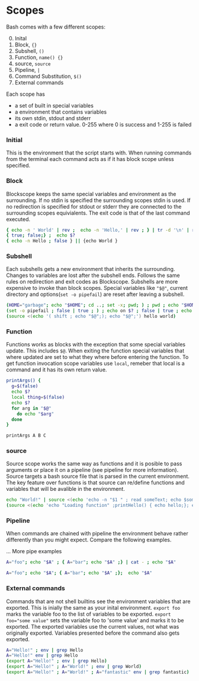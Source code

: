 # Scopes



Bash comes with a few different scopes:

0. Inital
1. Block,  `{}`
2. Subshell, `()`
3. Function, `name() {}`
4. source, `source`
5. Pipeline, `|`
7. Command Substitution, `$()`
6. External commands

Each scope has
* a set of built in special variables
* a environment that contains variables
* its own stdin, stdout and stderr
* a exit code or return value. 0-255 where 0 is success and 1-255 is failed

### Initial
This is the environment that the script starts with.
When running commands from the terminal each command acts as if it has block scope unless specified.

### Block
Blockscope keeps the same special variables and environment as the surrounding.
If no stdin is specified the surrounding scopes stdin is used.
If no redirection is specified for stdout or stderr they are connected to the surrounding scopes equivialents.
The exit code is that of the last command executed.

```bash
{ echo -n ' World' | rev ;  echo -n 'Hello,' | rev ; } | tr -d '\n' | rev
{ true; false;} ;  echo $?
{ echo -n Hello ; false } || {echo World }
```

### Subshell
Each subshells gets a new environment that inherits the surrounding. Changes to variables are lost after the subshell ends.
Follows the same rules on redirection and exit codes as Blockscope.
Subshells are more expensive to invoke than block scopes.
Special variables like `"$@"`, current directory and options(`set -o pipefail`) are reset after leaving a subshell.
```bash
(HOME="garbage"; echo "$HOME"; cd ..; set -x; pwd; ) ; pwd ; echo "$HOME"
(set -o pipefail ; false | true ; ) ; echo on $? ; false | true ; echo off $?
(source <(echo '( shift ; echo "$@";); echo "$@";') hello world)
```

### Function
Functions works as blocks with the exception that some special variables update.
This includes `$@`.
When exiting the function special variables that where updated are set to what they where before entering the function.
To get function invocation scope variables use `local`, remeber that local is a command and it has its own return value.
```bash
printArgs() {
  g=$(false)
  echo $?
  local thing=$(false)
  echo $?
  for arg in "$@"
    do echo "$arg"
  done
}

printArgs A B C

```
### source
Source scope works the same way as functions and it is posible to pass arguments or place it on a pipeline (see pipeline for more information).
Source targets a bash source file that is parsed in the current environment.
The key feature over functions is that source can re/define functions and variables that will be avalible in the environment.
```bash
echo "World!" | source <(echo 'echo -n "$1 " ; read someText; echo $someText') "Hello"
(source <(echo 'echo "Loading function" ;printHello() { echo hello;}; echo "loaded function"') ; printHello ;)

```

### Pipeline
When commands are chained with pipeline the environment behave rather differently than you might expect.
Compare the following examples.

... More pipe examples
```bash
A="foo"; echo "$A" ; { A="bar"; echo "$A" ;} | cat - ; echo "$A"
```
```bash
A="foo"; echo "$A"; { A="bar"; echo "$A" ;};  echo "$A"
```



### External commands
Commands that are not shell builtins see the environment variables that are exported.
This is inially the same as your inital environment.
`export foo` marks the variable foo to the list of variables to be exported.
`export foo="some value"` sets the variable foo to 'some value' and marks it to be exported.
The exported variables use the current values, not what was originally exported.
Variables presented before the command also gets exported.

```bash
A="Hello!" ; env | grep Hello
A="Hello!" env | grep Hello
(export A="Hello!" ; env | grep Hello)
(export A="Hello!" ; A="World!" ; env | grep World)
(export A="Hello!" ; A="World!" ; A="fantastic" env | grep fantastic)
```


